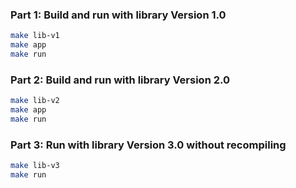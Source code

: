 ### Part 1: Build and run with library Version 1.0

   ```bash
   make lib-v1
   make app
   make run
   ```

### Part 2: Build and run with library Version 2.0

   ```bash
   make lib-v2
   make app
   make run
   ```

### Part 3: Run with library Version 3.0 without recompiling

   ```bash
   make lib-v3
   make run
   ```
